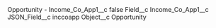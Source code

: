 <?xml version="1.0" encoding="UTF-8"?>
<CustomMetadata xmlns="http://soap.sforce.com/2006/04/metadata" xmlns:xsi="http://www.w3.org/2001/XMLSchema-instance" xmlns:xsd="http://www.w3.org/2001/XMLSchema">
    <label>Opportunity - Income_Co_App1__c</label>
    <protected>false</protected>
    <values>
        <field>Field__c</field>
        <value xsi:type="xsd:string">Income_Co_App1__c</value>
    </values>
    <values>
        <field>JSON_Field__c</field>
        <value xsi:type="xsd:string">inccoapp</value>
    </values>
    <values>
        <field>Object__c</field>
        <value xsi:type="xsd:string">Opportunity</value>
    </values>
</CustomMetadata>
